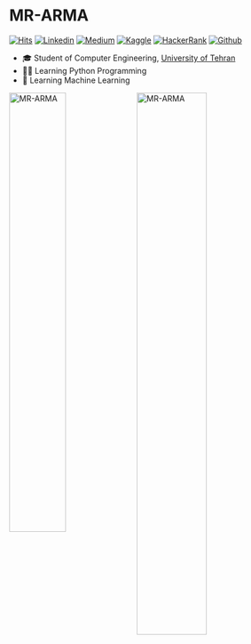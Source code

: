 # MR-ARMA
[![Hits](https://hits.seeyoufarm.com/api/count/incr/badge.svg?url=https%3A%2F%2Fgithub.com%2FMR-ARMA&count_bg=%2379C83D&title_bg=%23555555&icon=&icon_color=%23E7E7E7&title=Profile+Views&edge_flat=false)](https://hits.seeyoufarm.com)
[![Linkedin](https://img.shields.io/badge/-LinkedIn-blue?style=flat&logo=Linkedin&logoColor=white)](https://www.linkedin.com/feed/?trk=404_page)
[![Medium](https://img.shields.io/badge/-Medium-000000?style=flat&logo=medium&logoColor=white)](https://medium.com/@alireza-mahdizadeh)
[![Kaggle](https://img.shields.io/badge/-Kaggle-20BEFF?style=flat&logo=kaggle&logoColor=white)](https://www.kaggle.com/mrarma)
[![HackerRank](https://img.shields.io/badge/-HackerRank-2EC866?style=flat&logo=hackerrank&logoColor=white)](https://www.hackerrank.com/alireza_mahdiza1)
[![Github](https://img.shields.io/github/followers/MR-ARMA?label=Follow&style=social)](https://github.com/MR-ARMA)

- 🎓 Student of Computer Engineering, [University of Tehran](https://ut.ac.ir/en)  
- 👨‍💻 Learning Python Programming
- 🧠 Learning Machine Learning






<div>
  <img width="45%" align="left" src="https://github-readme-stats.vercel.app/api/top-langs?username=MR-ARMA&show_icons=true&locale=en&layout=compact" alt="MR-ARMA" />
  <img width="50%"  src="https://github-readme-streak-stats.herokuapp.com/?user=MR-ARMA&" alt="MR-ARMA" />
</div>
